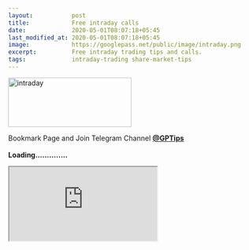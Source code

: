 ```yaml
---
layout:           post
title:            Free intraday calls
date:             2020-05-01T08:07:18+05:45
last_modified_at: 2020-05-01T08:07:18+05:45
image:            https://googlepass.net/public/image/intraday.png
excerpt:          Free intraday trading tips and calls.
tags:             intraday-trading share-market-tips
---
```


<p><img src="https://googlepass.net/public/image/intraday.png" width="250" height="100" alt="intraday"></p>


<div class="fb-like" data-href="https://googlepass.net" data-width="" data-layout="button_count" data-action="like" data-size="large" data-share="true"></div>

Bookmark Page and Join Telegram Channel <strong><a href="https://t.me/gptips" target="_blank" rel="noopener noreferrer">@GPTips</a><br>
<br>Loading..............</strong>

<div id="outer-frame"> 
<iframe src="https://investmentguruindia.com/intradaytips/" id="inner-iguru" scrolling="no"></iframe> 
</div>
